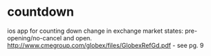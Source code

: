 # countdown

ios app for counting down change in exchange market states: pre-opening/no-cancel and open.
http://www.cmegroup.com/globex/files/GlobexRefGd.pdf - see pg. 9
